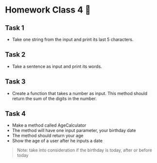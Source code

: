 # Homework Class 4 📒

## Task 1
* Take one string from the input and print its last 5 characters.

## Task 2
* Take a sentence as input and print its words.

## Task 3
* Create a function that takes a number as input. This method should return the sum of the digits in the number.

## Task 4
* Make a method called AgeCalculator
* The method will have one input parameter, your birthday date
* The method should return your age
* Show the age of a user after he inputs a date

> Note: take into consideration if the birthday is today, after or before today
